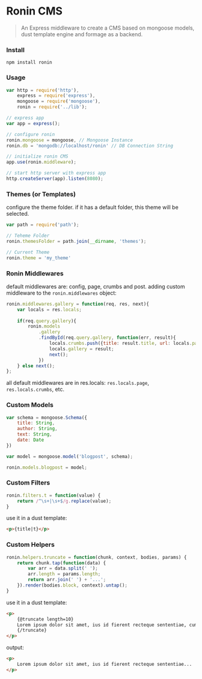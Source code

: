 Ronin CMS
=====

>An Express middleware to create a CMS based on mongoose models, dust template engine and formage as a backend.

### Install

```
npm install ronin
```

### Usage

```js
var http = require('http'),
    express = require('express'),
    mongoose = require('mongoose'),
    ronin = require('../lib');

// express app
var app = express();

// configure ronin
ronin.mongoose = mongoose, // Mongoose Instance
ronin.db = 'mongodb://localhost/ronin' // DB Connection String

// initialize ronin CMS
app.use(ronin.middleware);

// start http server with express app
http.createServer(app).listen(8080);
```

### Themes (or Templates)

configure the theme folder. if it has a default folder, this theme will be selected.

```js
var path = require('path');

// Teheme Folder
ronin.themesFolder = path.join(__dirname, 'themes');

// Current Theme
ronin.theme = 'my_theme'
```

### Ronin Middlewares

default middlewares are: config, page, crumbs and post.
adding custom middleware to the `ronin.middlewares` object:
```js
ronin.middlewares.gallery = function(req, res, next){
    var locals = res.locals;
    
    if(req.query.gallery){
        ronin.models
            .gallery
            .findById(req.query.gallery, function(err, result){
                locals.crumbs.push({title: result.title, url: locals.page.url + '?gallery=' + result._id});
                locals.gallery = result;
                next();
            })
    } else next();
};
```

all default middlewares are in res.locals: `res.locals.page`, `res.locals.crumbs`, etc.

### Custom Models

```js
var schema = mongoose.Schema({
    title: String,
    author: String,
    text: String,
    date: Date
})

var model = mongoose.model('blogpost', schema);

ronin.models.blogpost = model;
```

### Custom Filters

```js
ronin.filters.t = function(value) {
    return /^\s+|\s+$/g.replace(value);
}
```
use it in a dust template:
```html
<p>{title|t}</p>
```

### Custom Helpers
```js
ronin.helpers.truncate = function(chunk, context, bodies, params) {
    return chunk.tap(function(data) {
        var arr = data.split(' ');
        arr.length = params.length;
        return arr.join(' ') + '...';
    }).render(bodies.block, context).untap();
}
```
use it in a dust template:
```html
<p>
    {@truncate length=10}
    Lorem ipsum dolor sit amet, ius id fierent recteque sententiae, cum at solum utroque. No debet saperet est, te mutat inani possim mel. Mea ne fugit contentiones, duo an aliquid admodum nominati. Eum alia vocibus cu, et vix alia abhorreant.
    {/truncate}
</p>
```
output:
```html
<p>
    Lorem ipsum dolor sit amet, ius id fierent recteque sententiae...
</p>
```

